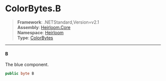 # ColorBytes.B

> **Framework**: .NETStandard,Version=v2.1  
> **Assembly**: [Heirloom.Core][0]  
> **Namespace**: [Heirloom][0]  
> **Type**: [ColorBytes][1]  

--------------------------------------------------------------------------------

#### B

The blue component.

```cs
public byte B
```

[0]: ../Heirloom.Core.md
[1]: Heirloom.ColorBytes.md
